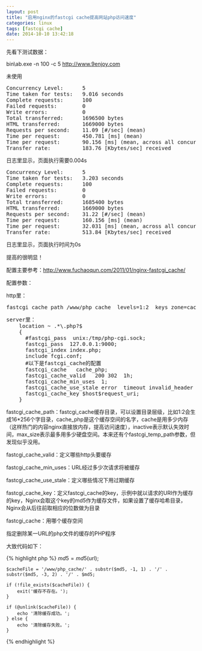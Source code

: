 ```yaml
---
layout: post
title: "启用nginx的fastcgi cache提高网站php访问速度"
categories: linux
tags: [fastcgi cache]
date: 2014-10-10 13:42:18
---
```


先看下测试数据：

bin\ab.exe -n 100 -c 5 http://www.9enjoy.com

未使用

<pre>
Concurrency Level:      5
Time taken for tests:   9.016 seconds
Complete requests:      100
Failed requests:        0
Write errors:           0
Total transferred:      1696500 bytes
HTML transferred:       1669000 bytes
Requests per second:    11.09 [#/sec] (mean)
Time per request:       450.781 [ms] (mean)
Time per request:       90.156 [ms] (mean, across all concurrent requests)
Transfer rate:          183.76 [Kbytes/sec] received
</pre>

日志里显示，页面执行需要0.004s

<pre>
Concurrency Level:      5
Time taken for tests:   3.203 seconds
Complete requests:      100
Failed requests:        0
Write errors:           0
Total transferred:      1685400 bytes
HTML transferred:       1669000 bytes
Requests per second:    31.22 [#/sec] (mean)
Time per request:       160.156 [ms] (mean)
Time per request:       32.031 [ms] (mean, across all concurrent requests)
Transfer rate:          513.84 [Kbytes/sec] received
</pre>

日志里显示，页面执行时间为0s

提高的很明显！

配置主要参考：http://www.fuchaoqun.com/2011/01/nginx-fastcgi_cache/

配置参数：

http里：
<pre>
fastcgi_cache_path /www/php_cache  levels=1:2  keys_zone=cache_php:30m inactive=1d max_size=10g;
</pre>


<pre>
server里：
    location ~ .*\.php?$
    {
      #fastcgi_pass  unix:/tmp/php-cgi.sock;
      fastcgi_pass  127.0.0.1:9000;
      fastcgi_index index.php;
      include fcgi.conf;
      #以下是fastcgi_cache的配置
      fastcgi_cache   cache_php;
      fastcgi_cache_valid   200 302  1h;
      fastcgi_cache_min_uses  1;
      fastcgi_cache_use_stale error  timeout invalid_header http_500;
      fastcgi_cache_key $host$request_uri;
    }
</pre>


fastcgi_cache_path：fastcgi_cache缓存目录，可以设置目录层级，比如1:2会生成16*256个字目录，cache_php是这个缓存空间的名字，cache是用多少内存（这样热门的内容nginx直接放内存，提高访问速度），inactive表示默认失效时间，max_size表示最多用多少硬盘空间。本来还有个fastcgi_temp_path参数，但发现似乎没用。

fastcgi_cache_valid：定义哪些http头要缓存

fastcgi_cache_min_uses：URL经过多少次请求将被缓存

fastcgi_cache_use_stale：定义哪些情况下用过期缓存

fastcgi_cache_key：定义fastcgi_cache的key，示例中就以请求的URI作为缓存的key，Nginx会取这个key的md5作为缓存文件，如果设置了缓存哈希目录，Nginx会从后往前取相应的位数做为目录

fastcgi_cache：用哪个缓存空间

指定删除某一URL的php文件的缓存的PHP程序

大致代码如下：

{% highlight php %}
$md5 = md5($url);
    
    $cacheFile = '/www/php_cache/' . substr($md5, -1, 1) . '/' . substr($md5, -3, 2) . '/' . $md5;

    if (!file_exists($cacheFile)) {
        exit('缓存不存在。');
    }

    if (@unlink($cacheFile)) {
        echo '清除缓存成功。';
    } else {
        echo '清除缓存失败。';
    }
{% endhighlight %}
